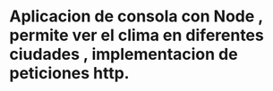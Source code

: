# Aplicacion de consola con Node , permite ver el clima en diferentes ciudades , implementacion de peticiones http.